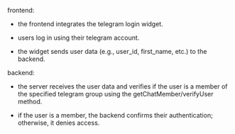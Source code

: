frontend:

- the frontend integrates the telegram login widget.

- users log in using their telegram account.

- the widget sends user data (e.g., user_id, first_name, etc.) to the backend.

backend:

- the server receives the user data and verifies if the user is a member of the specified telegram group using the getChatMember/verifyUser method.

- if the user is a member, the backend confirms their authentication; otherwise, it denies access.
